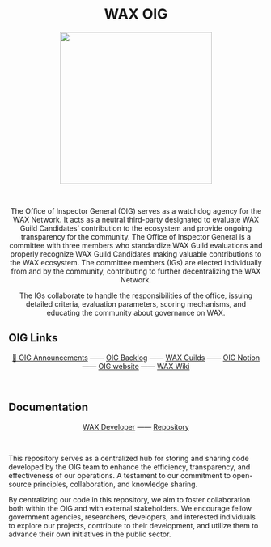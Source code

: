 <h1 align="center">
  WAX OIG
</h1>

<p align="center">
  <img src="https://raw.githubusercontent.com/wax-office-of-inspector-general/.github/b2021f1e84325276e469abdfd7c02ef6cac7d739/assets/oig-crest.svg" width="300" />
</p>

&nbsp;

<p align="center">
  The Office of Inspector General (OIG) serves as a watchdog agency for the WAX Network. It acts as a neutral third-party designated to evaluate WAX Guild Candidates’ contribution to the ecosystem and provide ongoing transparency for the community. The Office of Inspector General is a committee with three members who standardize WAX Guild evaluations and properly recognize WAX Guild Candidates making valuable contributions to the WAX ecosystem. The committee members (IGs) are elected individually from and by the community, contributing to further decentralizing the WAX Network.
</p>
<p align="center">
The IGs collaborate to handle the responsibilities of the office, issuing detailed criteria, evaluation parameters, scoring mechanisms, and educating the community about governance on WAX.
</p>


## OIG Links

<p align="center">
  <a href="https://github.com/orgs/wax-office-of-inspector-general/discussions">📢 OIG Announcements</a>
  —— 
  <a href="https://github.com/orgs/wax-office-of-inspector-general/projects/1">OIG Backlog</a>
  —— 
  <a href="https://github.com/wax-office-of-inspector-general/waxguilds">WAX Guilds</a>
  —— 
  <a href="https://www.notion.so/Guild-Ratings-0e51defdf10641748a253ccc7f5146b1">OIG Notion</a>
  ——
  <a href="https://oig.wax.io/">OIG website</a>
  ——
  <a href="https://github.com/wax-office-of-inspector-general/waxguilds/wiki">WAX Wiki</a>
</p>

&nbsp;

## Documentation

<p align="center">
  <a href="https://developer.wax.io/">WAX Developer</a>
  —— 
  <a href="https://github.com/wax-office-of-inspector-general/wax-developer">Repository</a>
</p>

&nbsp;

This repository serves as a centralized hub for storing and sharing code developed by the OIG team to enhance the efficiency, transparency, and effectiveness of our operations. A testament to our commitment to open-source principles, collaboration, and knowledge sharing.

By centralizing our code in this repository, we aim to foster collaboration both within the OIG and with external stakeholders. We encourage fellow government agencies, researchers, developers, and interested individuals to explore our projects, contribute to their development, and utilize them to advance their own initiatives in the public sector.
